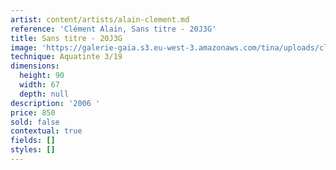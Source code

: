 ```yaml
---
artist: content/artists/alain-clement.md
reference: 'Clément Alain, Sans titre - 20J3G'
title: Sans titre - 20J3G
image: 'https://galerie-gaia.s3.eu-west-3.amazonaws.com/tina/uploads/clement-alain/galerie-gaia-alain-clement_sans-titre-1_2020_aquatinte_90-x-67-cm.jpg'
technique: Aquatinte 3/19
dimensions:
  height: 90
  width: 67
  depth: null
description: '2006 '
price: 850
sold: false
contextual: true
fields: []
styles: []
---
```



